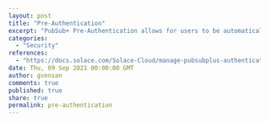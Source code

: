 ```yaml
---
layout: post
title: "Pre-Authentication"
excerpt: "PubSub+ Pre-Authentication allows for users to be automatically logged in to Solace PubSub+ Broker Manager."
categories:
  - "Security"
references:
  - "https://docs.solace.com/Solace-Cloud/manage-pubsubplus-authentication.htm"
date: Thu, 09 Sep 2021 00:00:00 GMT
author: gvensan
comments: true
published: true
share: true
permalink: pre-authentication
---
```

